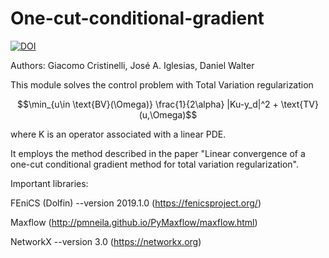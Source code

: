 # One-cut-conditional-gradient
[![DOI](https://zenodo.org/badge/967498652.svg)](https://doi.org/10.5281/zenodo.15231157)

Authors: Giacomo Cristinelli, José A. Iglesias, Daniel Walter

This module solves the control problem with Total Variation regularization

$$\min_{u\in \text{BV}(\Omega)} \frac{1}{2\alpha} |Ku-y_d|^2 + \text{TV}(u,\Omega)$$

where K is an operator associated with a linear PDE.

It employs the method described in the paper "Linear convergence of a one-cut conditional gradient method for total variation regularization". 

Important libraries:

FEniCS (Dolfin) --version 2019.1.0 (https://fenicsproject.org/) 

Maxflow (http://pmneila.github.io/PyMaxflow/maxflow.html)

NetworkX --version 3.0 (https://networkx.org)

